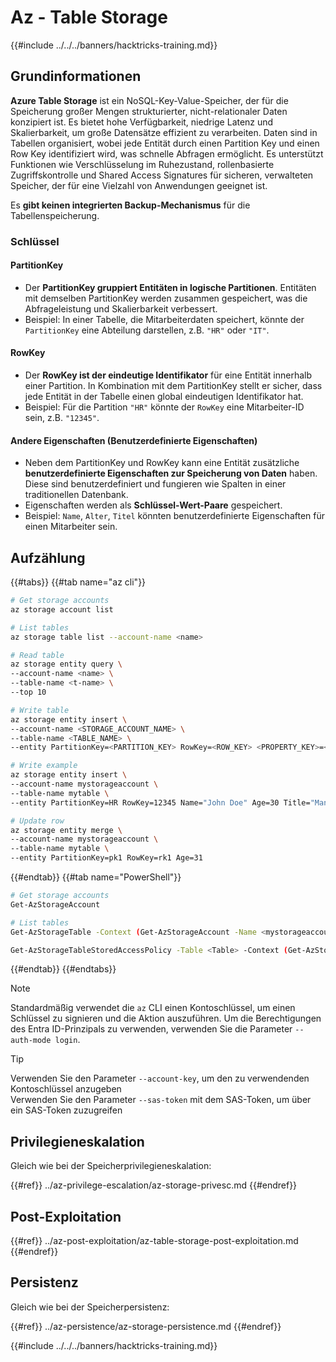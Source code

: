 # Az - Table Storage

{{#include ../../../banners/hacktricks-training.md}}

## Grundinformationen

**Azure Table Storage** ist ein NoSQL-Key-Value-Speicher, der für die Speicherung großer Mengen strukturierter, nicht-relationaler Daten konzipiert ist. Es bietet hohe Verfügbarkeit, niedrige Latenz und Skalierbarkeit, um große Datensätze effizient zu verarbeiten. Daten sind in Tabellen organisiert, wobei jede Entität durch einen Partition Key und einen Row Key identifiziert wird, was schnelle Abfragen ermöglicht. Es unterstützt Funktionen wie Verschlüsselung im Ruhezustand, rollenbasierte Zugriffskontrolle und Shared Access Signatures für sicheren, verwalteten Speicher, der für eine Vielzahl von Anwendungen geeignet ist.

Es **gibt keinen integrierten Backup-Mechanismus** für die Tabellenspeicherung.

### Schlüssel

#### **PartitionKey**

- Der **PartitionKey gruppiert Entitäten in logische Partitionen**. Entitäten mit demselben PartitionKey werden zusammen gespeichert, was die Abfrageleistung und Skalierbarkeit verbessert.
- Beispiel: In einer Tabelle, die Mitarbeiterdaten speichert, könnte der `PartitionKey` eine Abteilung darstellen, z.B. `"HR"` oder `"IT"`.

#### **RowKey**

- Der **RowKey ist der eindeutige Identifikator** für eine Entität innerhalb einer Partition. In Kombination mit dem PartitionKey stellt er sicher, dass jede Entität in der Tabelle einen global eindeutigen Identifikator hat.
- Beispiel: Für die Partition `"HR"` könnte der `RowKey` eine Mitarbeiter-ID sein, z.B. `"12345"`.

#### **Andere Eigenschaften (Benutzerdefinierte Eigenschaften)**

- Neben dem PartitionKey und RowKey kann eine Entität zusätzliche **benutzerdefinierte Eigenschaften zur Speicherung von Daten** haben. Diese sind benutzerdefiniert und fungieren wie Spalten in einer traditionellen Datenbank.
- Eigenschaften werden als **Schlüssel-Wert-Paare** gespeichert.
- Beispiel: `Name`, `Alter`, `Titel` könnten benutzerdefinierte Eigenschaften für einen Mitarbeiter sein.

## Aufzählung

{{#tabs}}
{{#tab name="az cli"}}
```bash
# Get storage accounts
az storage account list

# List tables
az storage table list --account-name <name>

# Read table
az storage entity query \
--account-name <name> \
--table-name <t-name> \
--top 10

# Write table
az storage entity insert \
--account-name <STORAGE_ACCOUNT_NAME> \
--table-name <TABLE_NAME> \
--entity PartitionKey=<PARTITION_KEY> RowKey=<ROW_KEY> <PROPERTY_KEY>=<PROPERTY_VALUE>

# Write example
az storage entity insert \
--account-name mystorageaccount \
--table-name mytable \
--entity PartitionKey=HR RowKey=12345 Name="John Doe" Age=30 Title="Manager"

# Update row
az storage entity merge \
--account-name mystorageaccount \
--table-name mytable \
--entity PartitionKey=pk1 RowKey=rk1 Age=31
```
{{#endtab}}
{{#tab name="PowerShell"}}
```bash
# Get storage accounts
Get-AzStorageAccount

# List tables
Get-AzStorageTable -Context (Get-AzStorageAccount -Name <mystorageaccount> -ResourceGroupName <ResourceGroupName>).Context

Get-AzStorageTableStoredAccessPolicy -Table <Table> -Context (Get-AzStorageAccount -Name <mystorageaccount -ResourceGroupName <ResourceGroupName>).Context
```
{{#endtab}}
{{#endtabs}}

> [!NOTE]
> Standardmäßig verwendet die `az` CLI einen Kontoschlüssel, um einen Schlüssel zu signieren und die Aktion auszuführen. Um die Berechtigungen des Entra ID-Prinzipals zu verwenden, verwenden Sie die Parameter `--auth-mode login`.

> [!TIP]
> Verwenden Sie den Parameter `--account-key`, um den zu verwendenden Kontoschlüssel anzugeben\
> Verwenden Sie den Parameter `--sas-token` mit dem SAS-Token, um über ein SAS-Token zuzugreifen

## Privilegieneskalation

Gleich wie bei der Speicherprivilegieneskalation:

{{#ref}}
../az-privilege-escalation/az-storage-privesc.md
{{#endref}}

## Post-Exploitation

{{#ref}}
../az-post-exploitation/az-table-storage-post-exploitation.md
{{#endref}}

## Persistenz

Gleich wie bei der Speicherpersistenz:

{{#ref}}
../az-persistence/az-storage-persistence.md
{{#endref}}

{{#include ../../../banners/hacktricks-training.md}}
